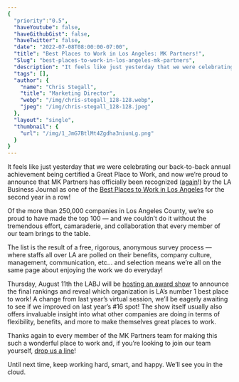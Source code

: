 ```yaml
---
{
  "priority":"0.5",
  "haveYoutube": false,
  "haveGithubGist": false,
  "haveTwitter": false,
  "date": "2022-07-08T08:00:00-07:00",
  "title": "Best Places to Work in Los Angeles: MK Partners!",
  "Slug": "best-places-to-work-in-los-angeles-mk-partners",
  "description": "It feels like just yesterday that we were celebrating our back-to-back annual achievement being certified a Great Place to Work…",
  "tags": [],
  "author": {
    "name": "Chris Stegall",
    "title": "Marketing Director",
    "webp": "/img/chris-stegall_128-128.webp",
    "jpeg": "/img/chris-stegall_128-128.jpeg"
  },
  "layout": "single",
  "thumbnail": {
    "url": "/img/1_JmG7BtlMt4Zgdha3niunLg.png"
  }
}
---
```



It feels like just yesterday that we were celebrating our back-to-back annual achievement being certified a Great Place to Work, and now we’re proud to announce that MK Partners has officially been recognized ([again](https://labusinessjournal.com/bptw2021/)!) by the LA Business Journal as one of the [Best Places to Work in Los Angeles](https://labusinessjournal.com/bptw2021/) for the second year in a row!

Of the more than 250,000 companies in Los Angeles County, we’re so proud to have made the top 100 — and we couldn’t do it without the tremendous effort, camaraderie, and collaboration that every member of our team brings to the table.

The list is the result of a free, rigorous, anonymous survey process — where staffs all over LA are polled on their benefits, company culture, management, communication, etc… and selection means we’re all on the same page about enjoying the work we do everyday!

Thursday, August 11th the LABJ will be [hosting an award show](https://www.eventbrite.com/e/best-places-to-work-awards-2022-tickets-378038341857) to announce the final rankings and reveal which organization is LA’s number 1 best place to work! A change from last year’s virtual session, we’ll be eagerly awaiting to see if we improved on last year’s #16 spot! The show itself usually also offers invaluable insight into what other companies are doing in terms of flexibility, benefits, and more to make themselves great places to work.

Thanks again to every member of the MK Partners team for making this such a wonderful place to work and, if you’re looking to join our team yourself, [drop us a line](https://appexchange.salesforce.com/appxConsultingListingDetail?listingId=a0N30000001gF9jEAE&utm_source=mkp&utm_medium=referral&utm_campaign=logigear-mkp-tpp)!

Until next time, keep working hard, smart, and happy. We’ll see you in the cloud.
